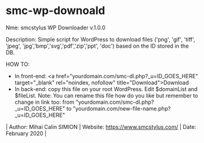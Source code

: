# smc-wp-downoald

Nme: smcstylus WP Downloader v.1.0.0

Description: Simple script for WordPress to download files ('png', 'gif', 'tiff', 'jpeg', 'jpg','bmp','svg','pdf','zip','ppt', 'doc') based on the ID stored in the DB.

HOW TO: 
- In front-end: &lt;a href="yourdomain.com/smc-dl.php?_u=ID_GOES_HERE" target="_blank" rel="noindex, nofollow" title="Download">Download</a>
- In back-end: copy this file on your root WordPress. Edit $domainList and $fileList.
Note: You can rename this file how do you like but remember to change in link too: from "yourdomain.com/smc-dl.php?_u=ID_GOES_HERE" to "yourdomain.com/new-file-name.php?_u=ID_GOES_HERE"

| Author: Mihai Calin SIMION 
 | Website: https://www.smcstylus.com/
 | Date: February 2020 |
